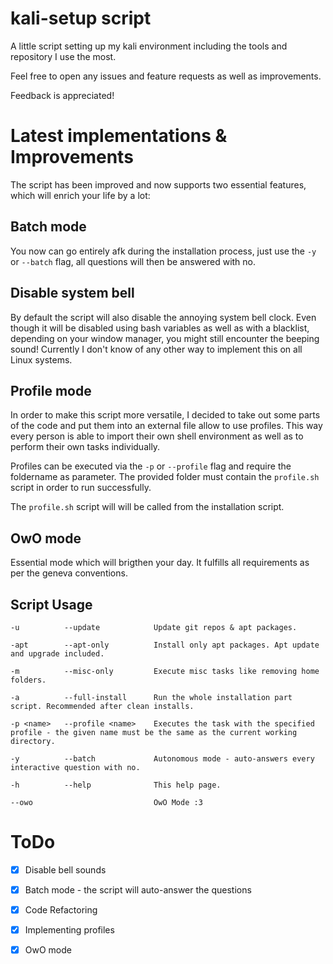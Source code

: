# kali-setup script
A little script setting up my kali environment including the tools and repository I use the most. 

Feel free to open any issues and feature requests as well as improvements. 

Feedback is appreciated!

# Latest implementations & Improvements
The script has been improved and now supports two essential features, which will enrich your life by a lot:

## Batch mode
You now can go entirely afk during the installation process, just use the `-y` or `--batch` flag, all questions will then be answered with no.

## Disable system bell
By default the script will also disable the annoying system bell clock. Even though it will be disabled using bash variables as well as with a blacklist, depending on your window manager, you might still encounter the beeping sound! Currently I don't know of any other way to implement this on all Linux systems.

## Profile mode
In order to make this script more versatile, I decided to take out some parts of the code and put them into an external file allow to use profiles. This way every person is able to import their own shell environment as well as to perform their own tasks individually. 

Profiles can be executed via the `-p` or `--profile` flag and require the foldername as parameter. The provided folder must contain the `profile.sh` script in order to run successfully.

The `profile.sh` script will will be called from the installation script.

## OwO mode
Essential mode which will brigthen your day. It fulfills all requirements as per the geneva conventions. 

## Script Usage
	-u 		    --update			Update git repos & apt packages.

	-apt 		--apt-only			Install only apt packages. Apt update and upgrade included.

	-m 		    --misc-only			Execute misc tasks like removing home folders.

	-a 	    	--full-install		Run the whole installation part script. Recommended after clean installs.

	-p <name>	--profile <name>	Executes the task with the specified profile - the given name must be the same as the current working directory. 

	-y 			--batch				Autonomous mode - auto-answers every interactive question with no.

	-h 		    --help 				This help page.

	--owo							OwO Mode :3


# ToDo
- [x] Disable bell sounds
- [x] Batch mode - the script will auto-answer the questions
- [x] Code Refactoring
- [x] Implementing profiles
- [x] OwO mode

